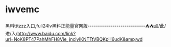 # iwvemc
黑料tttzzz入口,fuli24lv黑料正能量官网版----------------------------⛺⛺点/此/进/入/http://www.baidu.com/link?url=NoK8PT47PahMhFH8Vie_jnciyIKNTTtVBQKpill6udK&amp;wd
